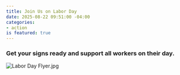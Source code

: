 ```yaml
---
title: Join Us on Labor Day
date: 2025-08-22 09:51:00 -04:00
categories:
- action
is featured: true
---
```


### Get your signs ready and support all workers on their day.

![Labor Day Flyer.jpg](/uploads/Labor%20Day%20Flyer.jpg)